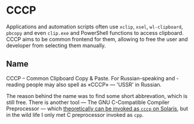# CCCP

Applications and automation scripts often use `xclip`, `xsel`, `wl-clipboard`, `pbcopy` and even `clip.exe` and PowerShell functions to access clipboard. CCCP aims to be common frontend for them, allowing to free the user and developer from selecting them manually.

## Name

CCCP – Common Clipboard Copy &amp; Paste. For Russian-speaking and -reading people may also spell as «СССР» — 'USSR' in Russian.

The reason behind the name was to find some short abbrevation, which is still free. There is another tool — The GNU C-Compatible Compiler Preprocessor — which [theoretically can be invoked as `cccp` on Solaris](https://www.opennet.ru/man.shtml?topic=cccp&category=1), but in the wild life I only met C preprocessor invoked as `cpp`.
